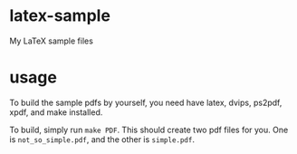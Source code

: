 latex-sample
============

My LaTeX sample files

usage
========
To build the sample pdfs by yourself, you need have latex, dvips, ps2pdf,
xpdf, and make installed.

To build, simply run `make PDF`. This should create two pdf files for you.
One is `not_so_simple.pdf`, and the other is `simple.pdf`. 

